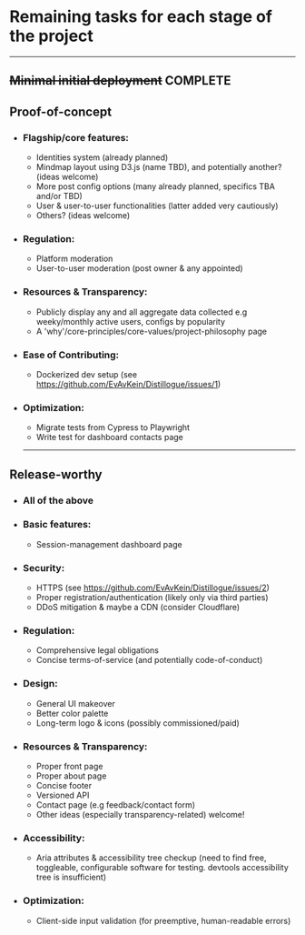 # Remaining tasks for each stage of the project

<hr>

## ~~Minimal initial deployment~~ COMPLETE

## Proof-of-concept

- ### Flagship/core features:
  - Identities system (already planned)
  - Mindmap layout using D3.js (name TBD), and potentially another? (ideas welcome)
  - More post config options (many already planned, specifics TBA and/or TBD)
  - User & user-to-user functionalities (latter added very cautiously)
  - Others? (ideas welcome)
- ### Regulation:
  - Platform moderation
  - User-to-user moderation (post owner & any appointed)
- ### Resources & Transparency:
  - Publicly display any and all aggregate data collected e.g weeky/monthly active users, configs by popularity
  - A 'why'/core-principles/core-values/project-philosophy page
- ### Ease of Contributing:
  - Dockerized dev setup (see https://github.com/EvAvKein/Distillogue/issues/1)
- ### Optimization:
  - Migrate tests from Cypress to Playwright
  - Write test for dashboard contacts page
  <hr>

## Release-worthy

- ### All of the above
- ### Basic features:
  - Session-management dashboard page
- ### Security:
  - HTTPS (see https://github.com/EvAvKein/Distillogue/issues/2)
  - Proper registration/authentication (likely only via third parties)
  - DDoS mitigation & maybe a CDN (consider Cloudflare)
- ### Regulation:
  - Comprehensive legal obligations
  - Concise terms-of-service (and potentially code-of-conduct)
- ### Design:
  - General UI makeover
  - Better color palette
  - Long-term logo & icons (possibly commissioned/paid)
- ### Resources & Transparency:
  - Proper front page
  - Proper about page
  - Concise footer
  - Versioned API
  - Contact page (e.g feedback/contact form)
  - Other ideas (especially transparency-related) welcome!
- ### Accessibility:
  - Aria attributes & accessibility tree checkup (need to find free, toggleable, configurable software for testing. devtools accessibility tree is insufficient)
- ### Optimization:
  - Client-side input validation (for preemptive, human-readable errors)
